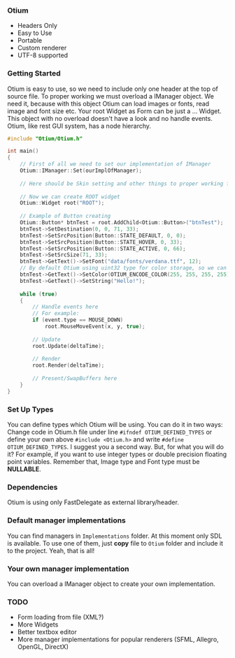 ### Otium
* Headers Only
* Easy to Use
* Portable
* Custom renderer
* UTF-8 supported

### Getting Started
Otium is easy to use, so we need to include only one header at the top of source file. 
To proper working we must overload a IManager object. We need it, because with this object Otium can load images or fonts, read image and font size etc. 
Your root Widget as Form can be just a ... Widget. This object with no overload doesn't have a look and no handle events. Otium, like rest GUI system, has a node hierarchy. 

```cpp
#include "Otium/Otium.h"

int main()
{
    // First of all we need to set our implementation of IManager
    Otium::IManager::Set(ourImplOfManager);
    
    // Here should be Skin setting and other things to proper working for manager implementation
    
    // Now we can create ROOT widget
    Otium::Widget root("ROOT");
    
    // Example of Button creating
    Otium::Button* btnTest = root.AddChild<Otium::Button>("btnTest");
    btnTest->SetDestination(0, 0, 71, 33);
    btnTest->SetSrcPosition(Button::STATE_DEFAULT, 0, 0);
    btnTest->SetSrcPosition(Button::STATE_HOVER, 0, 33);
    btnTest->SetSrcPosition(Button::STATE_ACTIVE, 0, 66);
    btnTest->SetSrcSize(71, 33);
    btnTest->GetText()->SetFont("data/fonts/verdana.ttf", 12);
    // By default Otium using uint32 type for color storage, so we can use OTIUM_ENCODE_COLOR macro
    btnTest->GetText()->SetColor(OTIUM_ENCODE_COLOR(255, 255, 255, 255));
    btnTest->GetText()->SetString("Hello!");
    
    while (true)
    {
        // Handle events here
        // For example:
        if (event.type == MOUSE_DOWN)
            root.MouseMoveEvent(x, y, true);
            
        // Update
        root.Update(deltaTime);
        
        // Render
        root.Render(deltaTime);
        
        // Present/SwapBuffers here
    }
}
```

### Set Up Types
You can define types which Otium will be using. You can do it in two ways: Change code in Otium.h file under line `#ifndef OTIUM_DEFINED_TYPES` or define your own above `#include <Otium.h>` and write `#define OTIUM_DEFINED_TYPES`. I suggest you a second way. But, for what you will do it? For example, if you want to use integer types or double precision floating point variables. Remember that, Image type and Font type must be **NULLABLE**.

### Dependencies
Otium is using only FastDelegate as external library/header.

### Default manager implementations
You can find managers in `Implementations` folder. At this moment only SDL is available. To use one of them, just **copy** file to `Otium` folder and include it to the project. Yeah, that is all!

### Your own manager implementation
You can overload a IManager object to create your own implementation. 

### TODO
* Form loading from file (XML?)
* More Widgets
* Better textbox editor
* More manager implementations for popular renderers (SFML, Allegro, OpenGL, DirectX)

